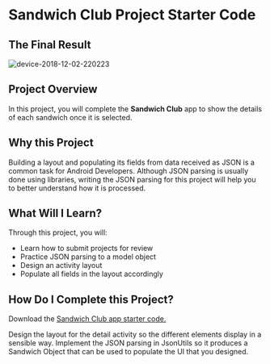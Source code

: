 # Sandwich Club Project Starter Code

## The Final Result
![device-2018-12-02-220223](https://user-images.githubusercontent.com/21308532/49344661-2c595200-f683-11e8-8f2e-3d8fdbe0a15b.png)

## Project Overview
In this project, you will complete the **Sandwich Club** app to
show the details of each sandwich once it is selected.

## Why this Project

Building a layout and populating its fields from data received as JSON
is a common task for Android Developers. Although JSON parsing is usually
done using libraries, writing the JSON parsing for  this project will
help you to better understand how it is processed.

## What Will I Learn?
Through this project, you will:
- Learn how to submit projects for review
- Practice JSON parsing to a model object
- Design an activity layout
- Populate all fields in the layout accordingly

## How Do I Complete this Project?
Download the [Sandwich Club app starter code.](https://github.com/udacity/sandwich-club-starter-code)



Design the layout for the detail activity so the different elements
display in a sensible way. Implement the JSON parsing in JsonUtils so it
produces a Sandwich Object that can be used to populate the UI that you designed.

